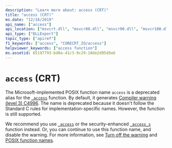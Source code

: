 ```yaml
---
description: "Learn more about: access (CRT)"
title: "access (CRT)"
ms.date: "12/16/2019"
api_name: ["access"]
api_location: ["msvcrt.dll", "msvcr80.dll", "msvcr90.dll", "msvcr100.dll", "msvcr100_clr0400.dll", "msvcr110.dll", "msvcr110_clr0400.dll", "msvcr120.dll", "msvcr120_clr0400.dll", "ucrtbase.dll"]
api_type: ["DLLExport"]
topic_type: ["apiref"]
f1_keywords: ["access", "CORECRT_IO/access"]
helpviewer_keywords: ["access function"]
ms.assetid: 65197793-bd0a-41c3-9c29-18de2d95d9a6
---
```

# `access` (CRT)

The Microsoft-implemented POSIX function name `access` is a deprecated alias for the [`_access`](access-waccess.md) function. By default, it generates [Compiler warning (level 3) C4996](../../error-messages/compiler-warnings/compiler-warning-level-3-c4996.md). The name is deprecated because it doesn't follow the Standard C rules for implementation-specific names. However, the function is still supported.

We recommend you use [`_access`](access-waccess.md) or the security-enhanced [`_access_s`](access-s-waccess-s.md) function instead. Or, you can continue to use this function name, and disable the warning. For more information, see [Turn off the warning](../../error-messages/compiler-warnings/compiler-warning-level-3-c4996.md#turn-off-the-warning) and [POSIX function names](../../error-messages/compiler-warnings/compiler-warning-level-3-c4996.md#posix-function-names).
